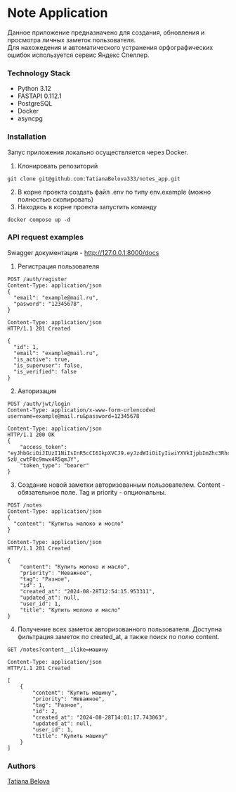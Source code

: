 # Note Application
Данное приложение предназначено для создания, обновления и просмотра личных заметок пользователя.<br>
Для нахожедения и автоматического устранения орфографических ошибок используется сервис Яндекс Спеллер.

### Technology Stack
* Python 3.12
* FASTAPI 0.112.1
* PostgreSQL
* Docker
* asyncpg

### Installation
Запус приложения локально осуществляется через Docker.

1. Клонировать репозиторий
```
git clone git@github.com:TatianaBelova333/notes_app.git
```
2. В корне проекта создать файл .env по типу env.example (можно полностью скопировать)
3. Находясь в корне проекта запустить команду
```
docker compose up -d
```
### API request examples
Swagger документация - http://127.0.0.1:8000/docs

1. Регистрация пользователя
```
POST /auth/register
Content-Type: application/json
{
  "email": "example@mail.ru",
  "pasword": "12345678",
}
```

```
Content-Type: application/json
HTTP/1.1 201 Created

{
  "id": 1,
  "email": "example@mail.ru",
  "is_active": true,
  "is_superuser": false,
  "is_verified": false
}
```

2. Авторизация
```
POST /auth/jwt/login
Content-Type: application/x-www-form-urlencoded
username=example@mail.ru&password=12345678

```
```
Content-Type: application/json
HTTP/1.1 200 OK
{
    "access_token": "eyJhbGciOiJIUzI1NiIsInR5cCI6IkpXVCJ9.eyJzdWIiOiIyIiwiYXVkIjpbImZhc3RhcGktdXNlcnM6YXV0aCJdLCJleHAiOjE3MjQ4NTE4NTJ9.JLGtfM3FwyY5MIXRlXcoA-5zU_cwtF0c9mwx4R5qmJY",
    "token_type": "bearer"
}
```
3. Создание новой заметки авторизованным пользователем.
Content - обязательное поле. Tag и priority - опциональны.
```
POST /notes
Content-Type: application/json
{
  "content": "Купитьь малоко и мосло"
}
```

```
Content-Type: application/json
HTTP/1.1 201 Created

{
    "content": "Купить молоко и масло",
    "priority": "Неважное",
    "tag": "Разное",
    "id": 1,
    "created_at": "2024-08-28T12:54:15.953311",
    "updated_at": null,
    "user_id": 1,
    "title": "Купить молоко и масло"
}
```
4. Получение всех заметок авторизованного пользователя.
Доступна фильтрация заметок по created_at, а также поиск по полю content.
```
GET /notes?content__ilike=машину
```

```
Content-Type: application/json
HTTP/1.1 201 Created

[
    {
        "content": "Купить машину",
        "priority": "Неважное",
        "tag": "Разное",
        "id": 2,
        "created_at": "2024-08-28T14:01:17.743063",
        "updated_at": null,
        "user_id": 1,
        "title": "Купить машину"
    }
]
```

### Authors
[Tatiana Belova](https://github.com/TatianaBelova333)
